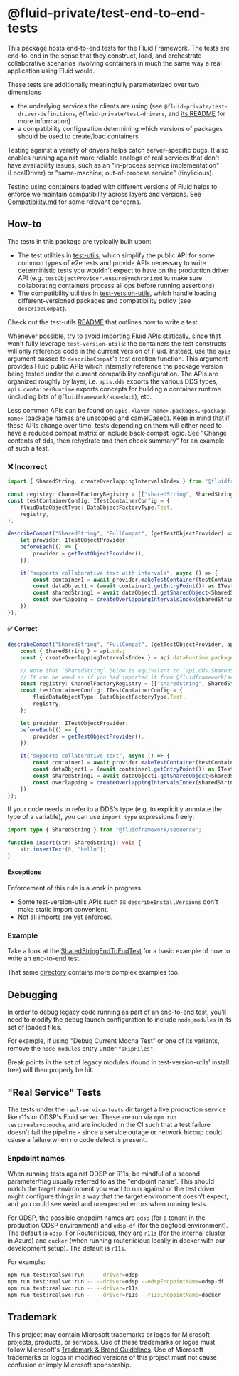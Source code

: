 # @fluid-private/test-end-to-end-tests

This package hosts end-to-end tests for the Fluid Framework.
The tests are end-to-end in the sense that they construct, load, and orchestrate collaborative scenarios involving containers
in much the same way a real application using Fluid would.

These tests are additionally meaningfully parameterized over two dimensions

-   the underlying services the clients are using (see `@fluid-private/test-driver-definitions`, `@fluid-private/test-drivers`, and [its README](../test-drivers/README.md) for more information)
-   a compatibility configuration determining which versions of packages should be used to create/load containers

Testing against a variety of drivers helps catch server-specific bugs.
It also enables running against more reliable analogs of real services that don't have availability issues, such as an "in-process service implementation" (LocalDriver) or "same-machine, out-of-process service" (tinylicious).

Testing using containers loaded with different versions of Fluid helps to enforce we maintain compatibility across layers and versions.
See [Compatibility.md](../../../docs/content/docs/deep/compatibility.md) for some relevant concerns.

## How-to

The tests in this package are typically built upon:

-   The test utilities in [test-utils](../test-utils/README.md), which simplify the public API for some common types of e2e tests and provide APIs necessary to write deterministic tests you wouldn't expect to have on the production driver API (e.g. `testObjectProvider.ensureSynchronized` to make sure collaborating containers process all ops before running assertions)
-   The compatibility utilities in [test-version-utils](../test-version-utils/README.md), which handle loading different-versioned packages and compatibility policy (see `describeCompat`).

Check out the test-utils [README](../test-utils/README.md) that outlines how to write a test.

Whenever possible, try to avoid importing Fluid APIs statically, since that won't fully leverage `test-version-utils`:
the containers the test constructs will only reference code in the current version of Fluid.
Instead, use the `apis` argument passed to `describeCompat`'s test creation function.
This argument provides Fluid public APIs which internally reference the package version being tested under the current compatibility configuration.
The APIs are organized roughly by layer, i.e. `apis.dds` exports the various DDS types,
`apis.containerRuntime` exports concepts for building a container runtime (including bits of `@fluidframework/aqueduct`), etc.

Less common APIs can be found on `apis.<layer-name>.packages.<package-name>` (package names are unscoped and camelCased).
Keep in mind that if these APIs change over time, tests depending on them will either need to have a reduced compat matrix or include back-compat logic.
See "Change contents of dds, then rehydrate and then check summary" for an example of such a test.

### ❌ Incorrect

```typescript
import { SharedString, createOverlappingIntervalsIndex } from "@fluidframework/sequence";

const registry: ChannelFactoryRegistry = [["sharedString", SharedString.getFactory()]];
const testContainerConfig: ITestContainerConfig = {
	fluidDataObjectType: DataObjectFactoryType.Test,
	registry,
};

describeCompat("SharedString", "FullCompat", (getTestObjectProvider) => {
	let provider: ITestObjectProvider;
	beforeEach(() => {
		provider = getTestObjectProvider();
	});

	it("supports collaborative text with intervals", async () => {
		const container1 = await provider.makeTestContainer(testContainerConfig);
		const dataObject1 = (await container1.getEntryPoint()) as ITestFluidObject;
		const sharedString1 = await dataObject1.getSharedObject<SharedString>(stringId);
		const overlapping = createOverlappingIntervalsIndex(sharedString1);
	});
});
```

#### ✅ Correct

```typescript
describeCompat("SharedString", "FullCompat", (getTestObjectProvider, api) => {
	const { SharedString } = api.dds;
	const { createOverlappingIntervalsIndex } = api.dataRuntime.packages.sequence;

	// Note that `SharedString` below is equivalent to `api.dds.SharedString`.
	// It can be used as if you had imported it from @fluidframework/sequence at runtime.
	const registry: ChannelFactoryRegistry = [["sharedString", SharedString.getFactory()]];
	const testContainerConfig: ITestContainerConfig = {
		fluidDataObjectType: DataObjectFactoryType.Test,
		registry,
	};

	let provider: ITestObjectProvider;
	beforeEach(() => {
		provider = getTestObjectProvider();
	});

	it("supports collaborative text", async () => {
		const container1 = await provider.makeTestContainer(testContainerConfig);
		const dataObject1 = (await container1.getEntryPoint()) as ITestFluidObject;
		const sharedString1 = await dataObject1.getSharedObject<SharedString>(stringId);
		const overlapping = createOverlappingIntervalsIndex(sharedString1);
	});
});
```

If your code needs to refer to a DDS's type (e.g. to explicitly annotate the type of a variable), you can
use `import type` expressions freely:

```typescript
import type { SharedString } from "@fluidframework/sequence";

function insert(str: SharedString): void {
	str.insertText(0, "hello");
}
```

#### Exceptions

Enforcement of this rule is a work in progress.

-   Some test-version-utils APIs such as `describeInstallVersions` don't make static import convenient.
-   Not all imports are yet enforced.

### Example

Take a look at the [SharedStringEndToEndTest](src/test/sharedStringEndToEndTests.spec.ts) for a basic example
of how to write an end-to-end test.

That same [directory](src/test) contains more complex examples too.

## Debugging

In order to debug legacy code running as part of an end-to-end test, you'll need to modify the debug launch configuration to include `node_modules` in its set of loaded files.

For example, if using "Debug Current Mocha Test" or one of its variants, remove the `node_modules` entry under `"skipFiles"`.

Break points in the set of legacy modules (found in test-version-utils' install tree) will then properly be hit.

## "Real Service" Tests

The tests under the `real-service-tests` dir target a live production service like r11s or ODSP's Fluid server.
These are run via `npm run test:realsvc:mocha`, and are included in the CI such that a test failure doesn't
fail the pipeline - since a service outage or network hiccup could cause a failure when no code defect is present.

### Enpdoint names

When running tests against ODSP or R11s, be mindful of a second parameter/flag usually referred to as the "endpoint name".
This should match the target environment you want to run against or the test driver might configure things in a way
that the target environment doesn't expect, and you could see weird and unexpected errors when running tests.

For ODSP, the possible endpoint names are `odsp` (for a tenant in the production ODSP environment) and `odsp-df`
(for the dogfood environment).
The default is `odsp`.
For Routerlicious, they are `r11s` (for the internal cluster in Azure) and `docker` (when running routerlicious locally
in docker with our development setup).
The default is `r11s`.

For example:

```bash
npm run test:realsvc:run -- --driver=odsp
npm run test:realsvc:run -- --driver=odsp --odspEndpointName=odsp-df
npm run test:realsvc:run -- --driver=r11s
npm run test:realsvc:run -- --driver=r11s --r11sEndpointName=docker
```

## Trademark

This project may contain Microsoft trademarks or logos for Microsoft projects, products, or services. Use of these trademarks
or logos must follow Microsoft's [Trademark & Brand Guidelines](https://www.microsoft.com/en-us/legal/intellectualproperty/trademarks/usage/general).
Use of Microsoft trademarks or logos in modified versions of this project must not cause confusion or imply Microsoft sponsorship.
